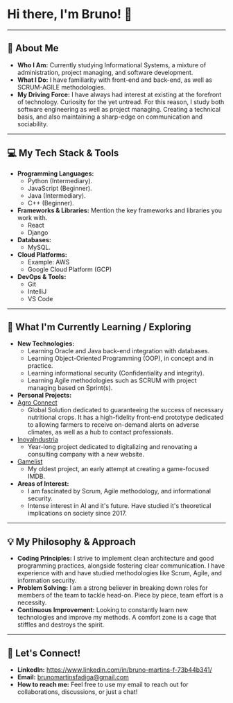 # Hi there, I'm Bruno! 👋

---

## 🚀 About Me

* **Who I Am:** Currently studying Informational Systems, a mixture of administration, project managing, and software development.
* **What I Do:** I have familiarity with front-end and back-end, as well as SCRUM-AGILE methodologies. 
* **My Driving Force:** I have always had interest at existing at the forefront of technology. Curiosity for the yet untread. For this reason, I study both software engineering as well as project managing. Creating a technical basis, and also maintaining a sharp-edge on communication and sociability.

---

## 💻 My Tech Stack & Tools

* **Programming Languages:**
    * Python (Intermediary).
    * JavaScript (Beginner).
    * Java (Intermediary).
    * C++ (Beginner).
* **Frameworks & Libraries:** Mention the key frameworks and libraries you work with.
    * React 
    * Django
* **Databases:**
    * MySQL.
* **Cloud Platforms:** 
    * Example: AWS
    * Google Cloud Platform (GCP)
* **DevOps & Tools:**
    * Git
    * IntelliJ
    * VS Code

---

## 🌱 What I'm Currently Learning / Exploring

* **New Technologies:**
    * Learning Oracle and Java back-end integration with databases.
    * Learning Object-Oriented Programming (OOP), in concept and in practice.
    * Learning informational security (Confidentiality and integrity).
    * Learning Agile methodologies such as SCRUM with project managing based on Sprint(s).
* **Personal Projects:**
 * [Agro Connect](https://github.com/viniciusmoraesz/AgroConnect)
   * Global Solution dedicated to guaranteeing the success of necessary nutritional crops. It has a high-fidelity front-end prototype dedicated to allowing farmers to receive on-demand alerts on adverse climates, as well as a hub to contact professionals.
  *  [InovaIndustria](https://github.com/viniciusmoraesz/High_Fidelity_Prototype)
       * Year-long project dedicated to digitalizing and renovating a consulting company with a new website.
   *   [Gamelist](https://github.com/BFadiga/Website-4School)
       * My oldest project, an early attempt at creating a game-focused IMDB.
* **Areas of Interest:** 
    * I am fascinated by Scrum, Agile methodology, and informational security.
    * Intense interest in AI and it's future. Have studied it's theoretical implications on society since 2017. 

---

## 💡 My Philosophy & Approach

* **Coding Principles:** I strive to implement clean architecture and good programming practices, alongside fostering clear communication. I have experience with and have studied methodologies like Scrum, Agile, and information security.
* **Problem Solving:** I am a strong believer in breaking down roles for members of the team to tackle head-on. Piece by piece, team effort is a necessity.
* **Continuous Improvement:** Looking to constantly learn new technologies and improve my methods. A comfort zone is a cage that stiffles and destroys the spirit.

---

## 🤝 Let's Connect!

* **LinkedIn:** https://www.linkedin.com/in/bruno-martins-f-73b44b341/
* **Email:** brunomartinsfadiga@gmail.com
* **How to reach me:** Feel free to use my email to reach out for collaborations, discussions, or just a chat!
